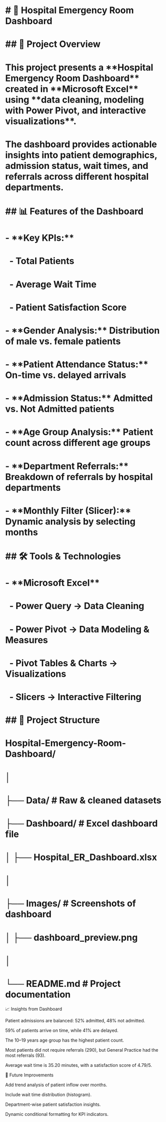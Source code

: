 # \# 🏥 Hospital Emergency Room Dashboard  

# 

# \## 📌 Project Overview  

# This project presents a \*\*Hospital Emergency Room Dashboard\*\* created in \*\*Microsoft Excel\*\* using \*\*data cleaning, modeling with Power Pivot, and interactive visualizations\*\*.  

# The dashboard provides actionable insights into patient demographics, admission status, wait times, and referrals across different hospital departments.  

# 

# \## 📊 Features of the Dashboard  

# \- \*\*Key KPIs:\*\*  

# &nbsp; - Total Patients  

# &nbsp; - Average Wait Time  

# &nbsp; - Patient Satisfaction Score  

# \- \*\*Gender Analysis:\*\* Distribution of male vs. female patients  

# \- \*\*Patient Attendance Status:\*\* On-time vs. delayed arrivals  

# \- \*\*Admission Status:\*\* Admitted vs. Not Admitted patients  

# \- \*\*Age Group Analysis:\*\* Patient count across different age groups  

# \- \*\*Department Referrals:\*\* Breakdown of referrals by hospital departments  

# \- \*\*Monthly Filter (Slicer):\*\* Dynamic analysis by selecting months  

# 

# \## 🛠️ Tools \& Technologies  

# \- \*\*Microsoft Excel\*\*  

# &nbsp; - Power Query → Data Cleaning  

# &nbsp; - Power Pivot → Data Modeling \& Measures  

# &nbsp; - Pivot Tables \& Charts → Visualizations  

# &nbsp; - Slicers → Interactive Filtering  

# 

# \## 📂 Project Structure 

# 

# Hospital-Emergency-Room-Dashboard/

# │

# ├── Data/ # Raw \& cleaned datasets

# ├── Dashboard/ # Excel dashboard file

# │ ├── Hospital\_ER\_Dashboard.xlsx

# │

# ├── Images/ # Screenshots of dashboard

# │ ├── dashboard\_preview.png

# │

# └── README.md # Project documentation 



📈 Insights from Dashboard



Patient admissions are balanced: 52% admitted, 48% not admitted.



59% of patients arrive on time, while 41% are delayed.



The 10–19 years age group has the highest patient count.



Most patients did not require referrals (290), but General Practice had the most referrals (93).



Average wait time is 35.20 minutes, with a satisfaction score of 4.79/5.



📌 Future Improvements



Add trend analysis of patient inflow over months.



Include wait time distribution (histogram).



Department-wise patient satisfaction insights.



Dynamic conditional formatting for KPI indicators.



